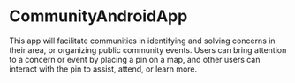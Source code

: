 # CommunityAndroidApp
This app will facilitate communities in identifying and solving concerns in their area, or organizing public community events. Users can bring attention to a concern or event by placing a pin on a map, and other users can interact with the pin to assist, attend, or learn more.

